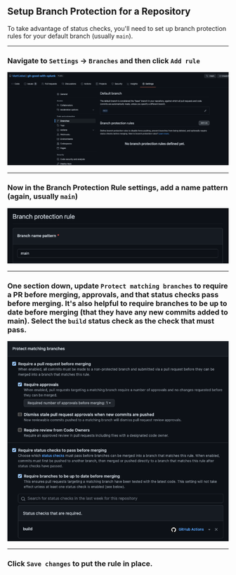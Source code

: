 ## Setup Branch Protection for a Repository

To take advantage of status checks, you'll need to set up branch protection rules for your default branch (usually `main`).

---

### Navigate to `Settings` -> `Branches` and then click `Add rule`

![add-rule](images/add-rule.png)  

---

### Now in the Branch Protection Rule settings, add a name pattern (again, usually `main`)

![name-pattern](images/name-pattern.png)  

---

### One section down, update `Protect matching branches` to require a PR before merging, approvals, and that status checks pass before merging. It's also helpful to require branches to be up to date before merging (that they have any new commits added to main). Select the `build` status check as the check that must pass.

![branch-protection](images/branch-protection.png)

---

### Click `Save changes` to put the rule in place.